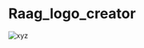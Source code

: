 # Raag_logo_creator
![xyz](https://github.com/The-RAAG-Project/Raag_logo_creator/assets/89828727/408b829e-28b0-4b4a-8e9c-4a211591c08c)

